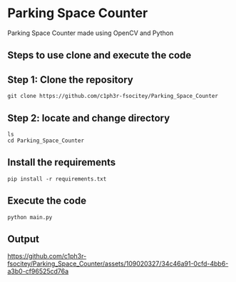 # Parking Space Counter

Parking Space Counter made using OpenCV and Python

## Steps to use clone and execute the code

## Step 1: Clone the repository
```
git clone https://github.com/c1ph3r-fsocitey/Parking_Space_Counter
```

## Step 2: locate and change directory
```
ls
cd Parking_Space_Counter
```
## Install the requirements
```
pip install -r requirements.txt
```
## Execute the code
```
python main.py
```

## Output
https://github.com/c1ph3r-fsocitey/Parking_Space_Counter/assets/109020327/34c46a91-0cfd-4bb6-a3b0-cf96525cd76a
